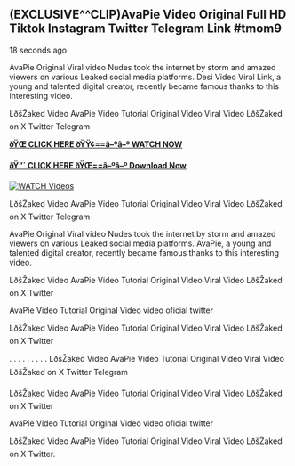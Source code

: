## (EXCLUSIVE^^CLIP)AvaPie Video Original Full HD Tiktok Instagram Twitter Telegram Link #tmom9

18 seconds ago

AvaPie Original Viral video Nudes took the internet by storm and amazed viewers on various Leaked social media platforms. Desi Video Viral Link, a young and talented digital creator, recently became famous thanks to this interesting video.

LðšŽaked Video AvaPie Video Tutorial Original Video Viral Video LðšŽaked on X Twitter Telegram

**[ðŸŒ CLICK HERE ðŸŸ¢==â–ºâ–º WATCH NOW](https://clips-mediaa.blogspot.com/2025/02/video-viral-download.html)**

**[ðŸ”´ CLICK HERE ðŸŒ==â–ºâ–º Download Now](https://clips-mediaa.blogspot.com/2025/02/video-viral-download.html)**

[![WATCH Videos](https://i.imgur.com/dJHk4Zq.gif)](https://clips-mediaa.blogspot.com/2025/02/video-viral-download.html)

LðšŽaked Video AvaPie Video Tutorial Original Video Viral Video LðšŽaked on X Twitter Telegram

AvaPie Original Viral video Nudes took the internet by storm and amazed viewers on various Leaked social media platforms. AvaPie, a young and talented digital creator, recently became famous thanks to this interesting video.

LðšŽaked Video AvaPie Video Tutorial Original Video Viral Video LðšŽaked on X Twitter

AvaPie Video Tutorial Original Video video oficial twitter

LðšŽaked Video AvaPie Video Tutorial Original Video Viral Video LðšŽaked on X Twitter

. . . . . . . . . LðšŽaked Video AvaPie Video Tutorial Original Video Viral Video LðšŽaked on X Twitter Telegram

LðšŽaked Video AvaPie Video Tutorial Original Video Viral Video LðšŽaked on X Twitter

AvaPie Video Tutorial Original Video video oficial twitter

LðšŽaked Video AvaPie Video Tutorial Original Video Viral Video LðšŽaked on X Twitter.